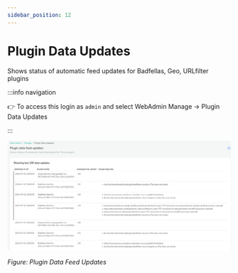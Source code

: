 ```yaml
---
sidebar_position: 12
---
```


# Plugin Data Updates

Shows status of automatic feed updates for Badfellas, Geo, URLfilter
plugins

:::info navigation

:point_right: To access this login as `admin` and select WebAdmin Manage &rarr; Plugin
Data Updates

:::

![](images/plugin_update.png)

*Figure: Plugin Data Feed Updates*
